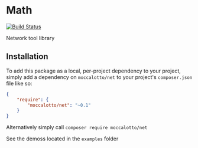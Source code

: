 # Math
[![Build Status](https://travis-ci.org/moccalotto/net.svg?branch=master)](https://travis-ci.org/moccalotto/net)

Network tool library

## Installation

To add this package as a local, per-project dependency to your project, simply add a dependency on
 `moccalotto/net` to your project's `composer.json` file like so:

```json
{
    "require": {
        "moccalotto/net": "~0.1"
    }
}
```

Alternatively simply call `composer require moccalotto/net`

See the demoss located in the `examples` folder
